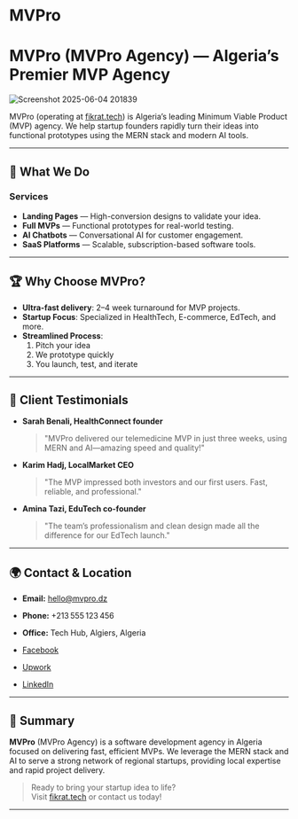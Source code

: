 # MVPro
# MVPro (MVPro Agency) — Algeria’s Premier MVP Agency

![Screenshot 2025-06-04 201839](https://github.com/user-attachments/assets/c26e9998-bd8d-4be4-9e82-5ebee57c0be6)


MVPro (operating at [fikrat.tech](https://MVpro.tech)) is Algeria’s leading Minimum Viable Product (MVP) agency. We help startup founders rapidly turn their ideas into functional prototypes using the MERN stack and modern AI tools.

---

## 🚀 What We Do

### Services

- **Landing Pages** — High-conversion designs to validate your idea.
- **Full MVPs** — Functional prototypes for real-world testing.
- **AI Chatbots** — Conversational AI for customer engagement.
- **SaaS Platforms** — Scalable, subscription-based software tools.

---

## 🏆 Why Choose MVPro?

- **Ultra-fast delivery**: 2–4 week turnaround for MVP projects.
- **Startup Focus**: Specialized in HealthTech, E-commerce, EdTech, and more.
- **Streamlined Process**:
  1. Pitch your idea
  2. We prototype quickly
  3. You launch, test, and iterate

---

## 💼 Client Testimonials

- **Sarah Benali, HealthConnect founder**
  > "MVPro delivered our telemedicine MVP in just three weeks, using MERN and AI—amazing speed and quality!"
- **Karim Hadj, LocalMarket CEO**
  > "The MVP impressed both investors and our first users. Fast, reliable, and professional."
- **Amina Tazi, EduTech co-founder**
  > "The team’s professionalism and clean design made all the difference for our EdTech launch."

---

## 🌍 Contact & Location

- **Email:** [hello@mvpro.dz](mailto:hello@mvpro.dz)
- **Phone:** +213 555 123 456
- **Office:** Tech Hub, Algiers, Algeria

- [Facebook](https://facebook.com)
- [Upwork](https://upwork.com)
- [LinkedIn](https://ca.linkedin.com)

---

## 📝 Summary

**MVPro** (MVPro Agency) is a software development agency in Algeria focused on delivering fast, efficient MVPs. We leverage the MERN stack and AI to serve a strong network of regional startups, providing local expertise and rapid project delivery.

> Ready to bring your startup idea to life?  
> Visit [fikrat.tech](https://fikrat.tech) or contact us today!

---
